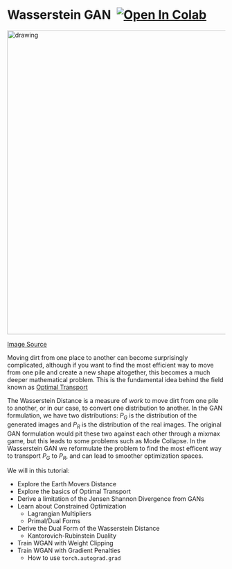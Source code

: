 # Wasserstein GAN&nbsp; [![Open In Colab](https://colab.research.google.com/assets/colab-badge.svg)](https://colab.research.google.com/drive/1HneZAIokGAZW8Eq0ussFBoaw3BmG3imm?usp=sharing)

<img src="https://github.com/priyammaz/PyTorch-Adventures/blob/main/src/visuals/optimal_transport.png?raw=true" alt="drawing" width="700"/>

[Image Source](https://medium.com/analytics-vidhya/introduction-to-optimal-transport-fd1816d51086)

Moving dirt from one place to another can become surprisingly complicated, although if you want to find the most efficient way to move from one pile and create a new shape altogether, this becomes a much deeper mathematical problem. This is the fundamental idea behind the field known as [Optimal Transport](https://en.wikipedia.org/wiki/Transportation_theory_(mathematics))

The Wasserstein Distance is a measure of *work* to move dirt from one pile to another, or in our case, to convert one distribution to another. In the GAN formulation, we have two distributions: $P_G$ is the distribution of the generated images and $P_R$ is the distribution of the real images. The original GAN formulation would pit these two against each other through a mixmax game, but this leads to some problems such as Mode Collapse. In the Wasserstein GAN we reformulate the problem to find the most efficent way to transport $P_G$ to $P_R$, and can lead to smoother optimization spaces. 

We will in this tutorial:

- Explore the Earth Movers Distance
- Explore the basics of Optimal Transport
- Derive a limitation of the Jensen Shannon Divergence from GANs
- Learn about Constrained Optimization
  - Lagrangian Multipliers
  - Primal/Dual Forms
- Derive the Dual Form of the Wasserstein Distance
  - Kantorovich-Rubinstein Duality
- Train WGAN with Weight Clipping
- Train WGAN with Gradient Penalties
  - How to use ```torch.autograd.grad```
